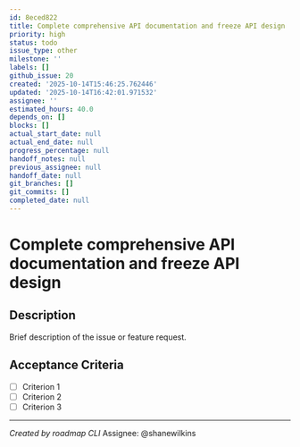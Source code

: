 ```yaml
---
id: 8eced822
title: Complete comprehensive API documentation and freeze API design
priority: high
status: todo
issue_type: other
milestone: ''
labels: []
github_issue: 20
created: '2025-10-14T15:46:25.762446'
updated: '2025-10-14T16:42:01.971532'
assignee: ''
estimated_hours: 40.0
depends_on: []
blocks: []
actual_start_date: null
actual_end_date: null
progress_percentage: null
handoff_notes: null
previous_assignee: null
handoff_date: null
git_branches: []
git_commits: []
completed_date: null
---
```


# Complete comprehensive API documentation and freeze API design

## Description

Brief description of the issue or feature request.

## Acceptance Criteria

- [ ] Criterion 1
- [ ] Criterion 2
- [ ] Criterion 3

---
*Created by roadmap CLI*
Assignee: @shanewilkins